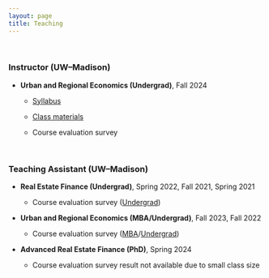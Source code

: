 ```yaml
---
layout: page
title: Teaching
---
```



<br/> 

### Instructor (UW&ndash;Madison)

 - **Urban and Regional Economics (Undergrad)**, Fall 2024

   - [Syllabus](https://heejin-yoon.github.io/teaching/RE420/RE420_Syllabus_Fall2024.pdf)

   - [Class materials](https://heejin-yoon.github.io/teaching/RE420/)
     
   - Course evaluation survey


<br/> 

### Teaching Assistant (UW&ndash;Madison)

- **Real Estate Finance (Undergrad)**, Spring 2022, Fall 2021, Spring 2021

   - Course evaluation survey ([Undergrad](https://uwmadison.box.com/s/ap2fhvvxfo5rxzp84zpgwpnytxeox0rm))

 - **Urban and Regional Economics (MBA/Undergrad)**, Fall 2023, Fall 2022
 
   - Course evaluation survey ([MBA](https://uwmadison.box.com/s/lf7g5ywmon0cjzivtb5kklf94nn3a8kw)/[Undergrad](https://uwmadison.box.com/s/bmmq8xfpmnzj9gkyeir3jmrgc8v3ond5))

- **Advanced Real Estate Finance (PhD)**, Spring 2024

   - Course evaluation survey result not available due to small class size
 

<br/>

<!--- ### Teaching Assistant (KAIST College of Business)
 
 - **Corporate Valuation (MBA)**, Fall 2019
--->

